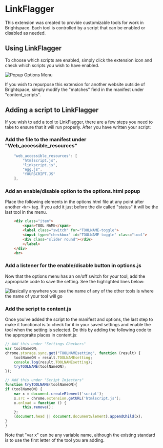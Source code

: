 # LinkFlagger
This extension was created to provide customizable tools for work in Brightspace. 
Each tool is controlled by a script that can be enabled or disabled as needed.

## Using LinkFlagger

To choose which scripts are enabled, simply click the extension icon and 
check which scripts you wish to have enabled. 

![Popup Options Menu](http://i.imgur.com/e0oomJM.png)

If you wish to repurpose this extension for another website outside of Brightspace,
simply modify the "matches" field in the manifest under "content_scripts".

## Adding a script to LinkFlagger

If you wish to add a tool to LinkFlagger, there are a few steps you need to take 
to ensure that it will run properly. After you have written your script:

### Add the file to the manifest under "Web_accessible_resources" 

```javascript
    "web_accessible_resources": [
        "htmlscript.js",
        "linkscript.js",
        "egg.js",
        "YOURSCRIPT.JS"
    ],
```

### Add an enable/disable option to the options.html popup

Place the following elements in the options.html file at any point after another `<hr>` tag. 
If you add it just before the div called "status" it will be the last tool in the menu.

```html
    <div class="item">
        <span>TOOL NAME</span>
        <label class="switch" for="TOOLNAME-toggle">
        <input type="checkbox" id="TOOLNAME-toggle" class="tool">
        <div class="slider round"></div>
        </label>
    </div>
    <hr>
```
### Add a listener for the enable/disable button in options.js

Now that the options menu has an on/off switch for your tool, add the appropriate code to 
save the setting. See the highlighted lines below:

![Basically anywhere you see the name of any of the other tools is where the name of your tool will go](http://i.imgur.com/e0nid24.png)

### Add the script to content.js

Once you've added the script to the manifest and options, the last step to make it functional
is to check for it in your saved settings and enable the tool when the setting is selected.
Do this by adding the following code to the appropraite places in content.js:

```javascript
// Add this under "Settings Checkers"
var toolNameON;
chrome.storage.sync.get("TOOLNAMEsetting", function (result) {
    toolNameON = result.TOOLNAMEsetting;
    console.log(result.TOOLNAMEsetting);
    tryTOOLNAME(toolNameON);
});

// Add this under "Script Injectors"
function tryTOOLNAME(toolNameON){
if (toolNameON) {
    var x = document.createElement('script');
    x.src = chrome.extension.getURL('htmlscript.js');
    x.onload = function () {
        this.remove();
    };
    (document.head || document.documentElement).appendChild(x);
}
}
```
Note that "var x" can be any variable name, although the existing standard is to use the first 
letter of the tool you are adding.

